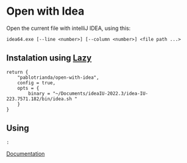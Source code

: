 # Open with Idea

Open the current file with intelliJ IDEA, using this:

```
idea64.exe [--line <number>] [--column <number>] <file path ...>
```

## Instalation using [Lazy](https://github.com/folke/lazy.nvim)
```
return {
	"pablotrianda/open-with-idea",
	config = true,
	opts = {
		binary = "~/Documents/ideaIU-2022.3/idea-IU-223.7571.182/bin/idea.sh "
	}
}
```

## Using
```
:
```


[Documentation](https://www.jetbrains.com/help/idea/opening-files-from-command-line.html#linux)


